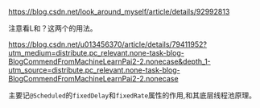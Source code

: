 https://blog.csdn.net/look_around_myself/article/details/92992813

注意看L和？这两个的用法。

https://blog.csdn.net/u013456370/article/details/79411952?utm_medium=distribute.pc_relevant.none-task-blog-BlogCommendFromMachineLearnPai2-2.nonecase&depth_1-utm_source=distribute.pc_relevant.none-task-blog-BlogCommendFromMachineLearnPai2-2.nonecase

主要记`@Scheduled`的`fixedDelay`和`fixedRate`属性的作用,和其底层线程池原理。